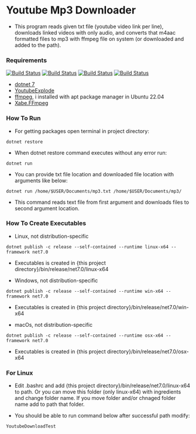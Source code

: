 # Youtube Mp3 Downloader

- This program reads given txt file (youtube video link per line), downloads linked videos with only audio, and converts that m4aac formatted files to mp3 with ffmpeg file on system (or downloaded and added to the path).

### Requirements

[![Build Status](https://shields.io/badge/.Net-7-purple)](https://dotnet.microsoft.com/en-us/download/dotnet/7.0)
[![Build Status](https://shields.io/badge/YoutubeExplode-6.2.5-blue)](https://www.nuget.org/packages/YoutubeExplode)
[![Build Status](https://shields.io/badge/ffmpeg-blue)](https://ffmpeg.org/download.html#get-sources)
[![Build Status](https://shields.io/badge/Xabe.FFmpeg-5.2.5-blue)](https://www.nuget.org/packages/Xabe.FFmpeg)

- [dotnet 7](https://dotnet.microsoft.com/en-us/download/dotnet/7.0)
- [YoutubeExplode](https://www.nuget.org/packages/YoutubeExplode)
- [ffmpeg](https://ffmpeg.org/download.html#get-sources), i installed with apt package manager in Ubuntu 22.04
- [Xabe.FFmpeg](https://www.nuget.org/packages/Xabe.FFmpeg)

### How To Run

- For getting packages open terminal in project directory:
```
dotnet restore
```

- When dotnet restore command executes without any error run:
```
dotnet run
```
- You can provide txt file location and downloaded file location with arguments like below:
```
dotnet run /home/$USER/Documents/mp3.txt /home/$USER/Documents/mp3/
```
- This command reads text file from first argument and downloads files to second argument location.

### How To Create Executables

- Linux, not distribution-specific
```
dotnet publish -c release --self-contained --runtime linux-x64 --framework net7.0
```
- Executables is created in {this project directory}/bin/release/net7.0/linux-x64

- Windows, not distribution-specific
```
dotnet publish -c release --self-contained --runtime win-x64 --framework net7.0
```
- Executables is created in {this project directory}/bin/release/net7.0/win-x64

- macOs, not distribution-specific
```
dotnet publish -c release --self-contained --runtime osx-x64 --framework net7.0
```
- Executables is created in {this project directory}/bin/release/net7.0/osx-x64

### For Linux

- Edit .bashrc and add {this project directory}/bin/release/net7.0/linux-x64 to path. Or you can move this folder (only linux-x64) with ingredients and change folder name. If you move folder and/or chnaged folder name add to path that folder.

- You should be able to run command below after successful path modify:
```
YoutubeDownloadTest
```

